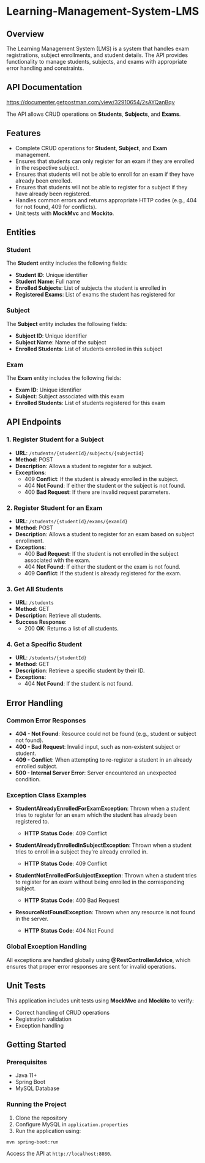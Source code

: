 # Learning-Management-System-LMS

## Overview
The Learning Management System (LMS) is a system that handles exam registrations, subject enrollments, and student details. The API provides functionality to manage students, subjects, and exams with appropriate error handling and constraints.

## API Documentation
https://documenter.getpostman.com/view/32910654/2sAYQanBqv

The API allows CRUD operations on **Students**, **Subjects**, and **Exams**.

## Features
- Complete CRUD operations for **Student**, **Subject**, and **Exam** management.
- Ensures that students can only register for an exam if they are enrolled in the respective subject.
- Ensures that students will not be able to enroll for an exam if they have already been enrolled.
- Ensures that students will not be able to register for a subject if they have already been registered.
- Handles common errors and returns appropriate HTTP codes (e.g., 404 for not found, 409 for conflicts).
- Unit tests with **MockMvc** and **Mockito**.

## Entities
### Student
The **Student** entity includes the following fields:
- **Student ID**: Unique identifier
- **Student Name**: Full name
- **Enrolled Subjects**: List of subjects the student is enrolled in
- **Registered Exams**: List of exams the student has registered for

### Subject
The **Subject** entity includes the following fields:
- **Subject ID**: Unique identifier
- **Subject Name**: Name of the subject
- **Enrolled Students**: List of students enrolled in this subject

### Exam
The **Exam** entity includes the following fields:
- **Exam ID**: Unique identifier
- **Subject**: Subject associated with this exam
- **Enrolled Students**: List of students registered for this exam

## API Endpoints

### 1. Register Student for a Subject
- **URL**: `/students/{studentId}/subjects/{subjectId}`
- **Method**: POST
- **Description**: Allows a student to register for a subject.
- **Exceptions**:
  - 409 **Conflict**: If the student is already enrolled in the subject.
  - 404 **Not Found**: If either the student or the subject is not found.
  - 400 **Bad Request**: If there are invalid request parameters.

### 2. Register Student for an Exam
- **URL**: `/students/{studentId}/exams/{examId}`
- **Method**: POST
- **Description**: Allows a student to register for an exam based on subject enrollment.
- **Exceptions**:
  - 400 **Bad Request**: If the student is not enrolled in the subject associated with the exam.
  - 404 **Not Found**: If either the student or the exam is not found.
  - 409 **Conflict**: If the student is already registered for the exam.

### 3. Get All Students
- **URL**: `/students`
- **Method**: GET
- **Description**: Retrieve all students.
- **Success Response**:
  - 200 **OK**: Returns a list of all students.

### 4. Get a Specific Student
- **URL**: `/students/{studentId}`
- **Method**: GET
- **Description**: Retrieve a specific student by their ID.
- **Exceptions**:
  - 404 **Not Found**: If the student is not found.

## Error Handling
### Common Error Responses
- **404 - Not Found**: Resource could not be found (e.g., student or subject not found).
- **400 - Bad Request**: Invalid input, such as non-existent subject or student.
- **409 - Conflict**: When attempting to re-register a student in an already enrolled subject.
- **500 - Internal Server Error**: Server encountered an unexpected condition.

### Exception Class Examples
- **StudentAlreadyEnrolledForExamException**: Thrown when a student tries to register for an exam which the student has already been registered to.
    - **HTTP Status Code**: 409 Conflict
  
- **StudentAlreadyEnrolledInSubjectException**: Thrown when a student tries to enroll in a subject they're already enrolled in.
    - **HTTP Status Code**: 409 Conflict
      
- **StudentNotEnrolledForSubjectException**: Thrown when a student tries to register for an exam without being enrolled in the corresponding subject.
    - **HTTP Status Code**: 400 Bad Request
      
- **ResourceNotFoundException**: Thrown when any resource is not found in the server.
    - **HTTP Status Code**: 404 Not Found

### Global Exception Handling
All exceptions are handled globally using **@RestControllerAdvice**, which ensures that proper error responses are sent for invalid operations.

## Unit Tests
This application includes unit tests using **MockMvc** and **Mockito** to verify:
- Correct handling of CRUD operations
- Registration validation
- Exception handling

## Getting Started
### Prerequisites
- Java 11+
- Spring Boot
- MySQL Database

### Running the Project
1. Clone the repository
2. Configure MySQL in `application.properties`
3. Run the application using:

```bash
mvn spring-boot:run
```

Access the API at `http://localhost:8080`.

